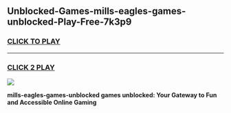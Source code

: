 
## Unblocked-Games-mills-eagles-games-unblocked-Play-Free-7k3p9
<h3>
<a href="https://premium76.site?title=mills-eagles-games-unblocked&ref=18A">CLICK TO PLAY</a></h3>
<hr>

<h3>
<a href="https://premium76.site?title=mills-eagles-games-unblocked&ref=18A">CLICK 2 PLAY</a>
  
</h3>

<a href="https://premium76.site?title=mills-eagles-games-unblocked&ref=18A"><img src="https://clearcache.store/games.png"></a>


**mills-eagles-games-unblocked games unblocked: Your Gateway to Fun and Accessible Online Gaming**
